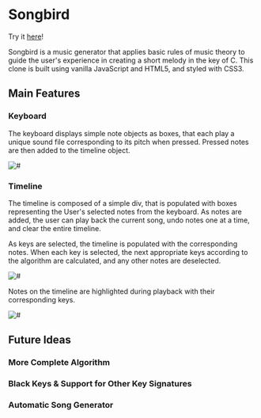 # Songbird

Try it [here](https://matthaaa.github.io/songbird.com/)!

Songbird is a music generator that applies basic rules of music theory to guide the user's experience in creating a short melody in the key of C. This clone is built using vanilla JavaScript and HTML5, and styled with CSS3.

## Main Features

### Keyboard

The keyboard displays simple note objects as boxes, that each play a unique sound file corresponding to its pitch when pressed. Pressed notes are then added to the timeline object.

![#](https://s3.amazonaws.com/songbird-screenshots/basic.png)

### Timeline

The timeline is composed of a simple div, that is populated with boxes representing the User's selected notes from the keyboard. As notes are added, the user can play back the current song, undo notes one at a time, and clear the entire timeline.

As keys are selected, the timeline is populated with the corresponding notes. When each key is selected, the next appropriate keys according to the algorithm are calculated, and any other notes are deselected.

![#](https://s3.amazonaws.com/songbird-screenshots/Screenshot+2018-03-17+18.12.09.png)

Notes on the timeline are highlighted during playback with their corresponding keys.

![#](https://s3.amazonaws.com/songbird-screenshots/Screenshot+2018-03-17+18.12.36.png)

## Future Ideas

### More Complete Algorithm

### Black Keys & Support for Other Key Signatures

### Automatic Song Generator
